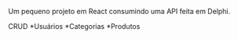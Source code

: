 Um pequeno projeto em React consumindo uma API feita em Delphi.

CRUD
*Usuários
*Categorias
*Produtos
